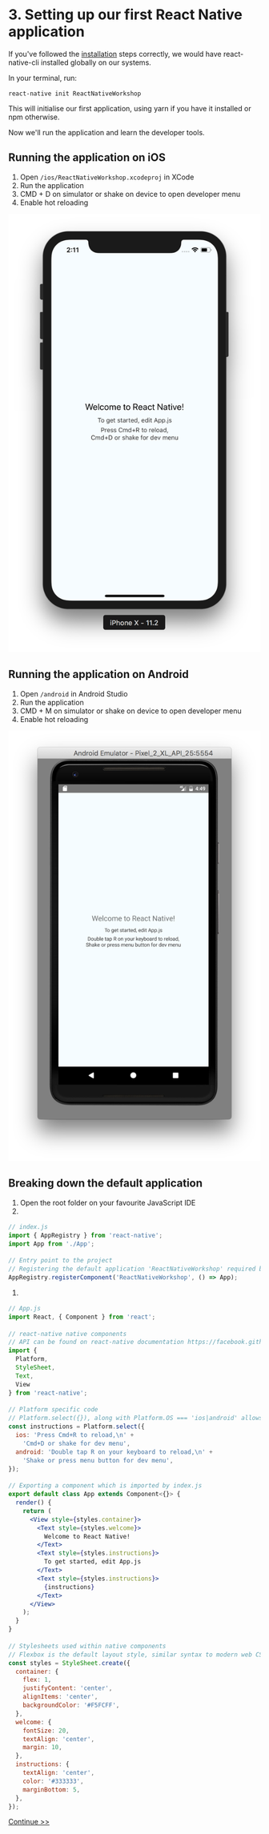 # 3. Setting up our first React Native application

If you've followed the [installation](../1_installation) steps correctly, we would have react-native-cli installed globally on our systems.

In your terminal, run:

```
react-native init ReactNativeWorkshop
```

This will initialise our first application, using yarn if you have it installed or npm otherwise.
 
Now we'll run the application and learn the developer tools.

## Running the application on iOS

1. Open `/ios/ReactNativeWorkshop.xcodeproj` in XCode
1. Run the application
1. CMD + D on simulator or shake on device to open developer menu
1. Enable hot reloading


![iOS](ios.png)

## Running the application on Android

1. Open `/android` in Android Studio
1. Run the application
1. CMD + M on simulator or shake on device to open developer menu
1. Enable hot reloading

![android](android.png)

## Breaking down the default application

1. Open the root folder on your favourite JavaScript IDE
1.
```jsx harmony
// index.js
import { AppRegistry } from 'react-native';
import App from './App';

// Entry point to the project
// Registering the default application 'ReactNativeWorkshop' required by the native projects
AppRegistry.registerComponent('ReactNativeWorkshop', () => App);
```
1.
```jsx harmony
// App.js
import React, { Component } from 'react';

// react-native native components
// API can be found on react-native documentation https://facebook.github.io/react-native/docs/view.html
import {
  Platform,
  StyleSheet,
  Text,
  View
} from 'react-native';

// Platform specific code
// Platform.select({}), along with Platform.OS === 'ios|android' allows you to conditionally show content based off the platform
const instructions = Platform.select({
  ios: 'Press Cmd+R to reload,\n' +
    'Cmd+D or shake for dev menu',
  android: 'Double tap R on your keyboard to reload,\n' +
    'Shake or press menu button for dev menu',
});

// Exporting a component which is imported by index.js
export default class App extends Component<{}> {
  render() {
    return (
      <View style={styles.container}>
        <Text style={styles.welcome}>
          Welcome to React Native!
        </Text>
        <Text style={styles.instructions}>
          To get started, edit App.js
        </Text>
        <Text style={styles.instructions}>
          {instructions}
        </Text>
      </View>
    );
  }
}

// Stylesheets used within native components
// Flexbox is the default layout style, similar syntax to modern web CSS
const styles = StyleSheet.create({
  container: {
    flex: 1,
    justifyContent: 'center',
    alignItems: 'center',
    backgroundColor: '#F5FCFF',
  },
  welcome: {
    fontSize: 20,
    textAlign: 'center',
    margin: 10,
  },
  instructions: {
    textAlign: 'center',
    color: '#333333',
    marginBottom: 5,
  },
});
```

[Continue >>](../4_extending_our_app)
